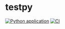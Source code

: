 # testpy
[![Python application](https://github.com/Sergey371/testpy/actions/workflows/python-app.yml/badge.svg)](https://github.com/Sergey371/testpy/actions/workflows/python-app.yml)
[![CI](https://github.com/Sergey371/testpy/actions/workflows/main.yml/badge.svg)](https://github.com/Sergey371/testpy/actions/workflows/main.yml)
